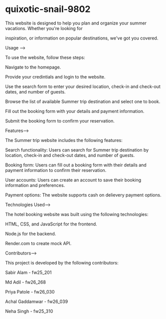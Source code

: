 # quixotic-snail-9802

 This website is designed to help you plan and organize your summer vacations. Whether you're looking for

 inspiration, or information on popular destinations, we've got you covered.


<!-- ************************************** -->

Usage -->


To use the website, follow these steps:

Navigate to the homepage.

Provide your credintials and login to the website.

Use the search form to enter your desired location, check-in and check-out dates, and number of guests.

Browse the list of available Summer trip destination and select one to book.

Fill out the booking form with your details and payment information.

Submit the booking form to confirm your reservation. 


<!-- ************************************** -->



Features-->


The Summer trip website includes the following features:

Search functionality: Users can search for Summer trip destination by location, check-in and check-out dates, and number of guests.

Booking form: Users can fill out a booking form with their details and payment information to confirm their reservation.

User accounts: Users can create an account to save their booking information and preferences.

Payment options: The website supports cash on delievery payment options.


<!-- ************************************** -->



Technologies Used-->


The hotel booking website was built using the following technologies:

HTML, CSS, and JavaScript for the frontend.

Node.js for the backend.

Render.com to create mock API.


<!-- ************************************** -->



Contributors-->


This project is developed by the following contributors:

Sabir Alam - fw25_201

Md Adil - fw26_268

Priya Patole - fw26_030

Achal Gaddamwar - fw26_039

Neha Singh - fw25_310
